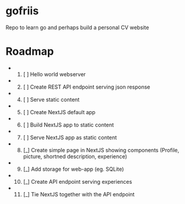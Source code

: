 # gofriis
Repo to learn go and perhaps build a personal CV website

# Roadmap
- 1. [ ] Hello world webserver
- 2. [ ] Create REST API endpoint serving json response
- 4. [ ] Serve static content 
- 5. [ ] Create NextJS default app
- 6. [ ] Build NextJS app to static content
- 7. [ ] Serve NextJS app as static content
- 8. [_] Create simple page in NextJS showing components (Profile, picture, shortned description, experience)
- 9. [_] Add storage for web-app (eg. SQLite)
- 10. [_] Create API endpoint serving experiences
- 11. [_] Tie NextJS together with the API endpoint
